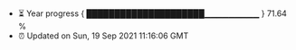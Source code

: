 - ⏳ Year progress { █████████████████████▁▁▁▁▁▁▁▁▁ } 71.64 %
- ⏰ Updated on Sun, 19 Sep 2021 11:16:06 GMT

